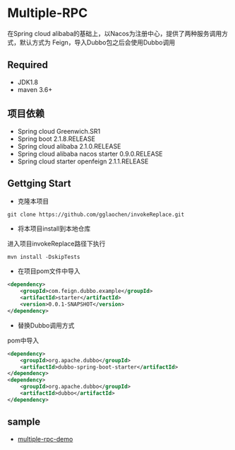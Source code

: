 # Multiple-RPC

在Spring cloud alibaba的基础上，以Nacos为注册中心，提供了两种服务调用方式，默认方式为 Feign，导入Dubbo包之后会使用Dubbo调用

## Required

- JDK1.8
- maven 3.6+

## 项目依赖

- Spring cloud Greenwich.SR1
- Spring boot 2.1.8.RELEASE
- Spring cloud alibaba 2.1.0.RELEASE
- Spring cloud alibaba nacos starter 0.9.0.RELEASE
- Spring cloud starter openfeign 2.1.1.RELEASE

## Gettging Start

* 克隆本项目

```shell script
git clone https://github.com/gglaochen/invokeReplace.git
```

* 将本项目install到本地仓库

进入项目invokeReplace路径下执行

```shell script
mvn install -DskipTests
```

* 在项目pom文件中导入

```xml
<dependency>
    <groupId>com.feign.dubbo.example</groupId>
    <artifactId>starter</artifactId>
    <version>0.0.1-SNAPSHOT</version>
</dependency>
```

* 替换Dubbo调用方式

pom中导入

```xml
<dependency>
    <groupId>org.apache.dubbo</groupId>
    <artifactId>dubbo-spring-boot-starter</artifactId>
</dependency>
<dependency>
    <groupId>org.apache.dubbo</groupId>
    <artifactId>dubbo</artifactId>
</dependency>
```

## sample

* [multiple-rpc-demo](multiple-rpc-demo)